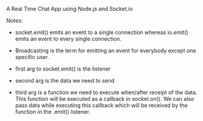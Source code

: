 A Real Time Chat App using Node.js and Socket.io



Notes:
- socket.emit() emits an event to a single connection whereas io.emit() emits an event to every single connection.
 - Broadcasting is the term for emitting an event for everybody except one specific user.

 - first arg to socket.emit() is the listener
 - second arg is the data we need to send
 - third arg is a function we need to execute when/after receipt of the data. This function will be executed as a callback in socket.on(). We can also pass data while executing this callback which will be received by the function in the .emit() listener.